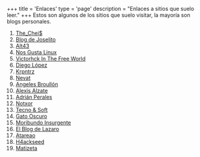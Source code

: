 +++
title = 'Enlaces'
type = 'page'
description = "Enlaces a sitios que suelo leer."
+++
Estos son algunos de los sitios que suelo visitar, la mayoría son blogs personales.

1. [The_Chei$](https://thecheis.com/ 'Geek en tierra extraña')
2. [Blog de Joselito](https://joselito.mataroa.blog/ 'Joselito')
3. [Alt43](https://alt43.es/ 'Privacidad ¬ Android ¬ Hard&Soft ¬ Open Source ¬ Domótica')
4. [Nos Gusta Linux](https://nosgustalinux.es/ 'Nos Gusta Linux')
5. [Victorhck In The Free World](https://victorhckinthefreeworld.com/ 'Omnia sunt comunnia!')
6. [Diego López](https://diegologs.com/ 'Bloggeando desde La Mancha desde 2016. Desarrollador web, DJ y productor')
7. [Krpntrz](https://krpntrz.xyz/ 'Blog personal')
8. [Nevat](https://nevatblog.duckdns.org/ 'Nevat Blog')
9. [Angeles Broullón](https://angelesbroullon.gitlab.io/entredragonesypinguinos/ 'Bitácora de Angeles Broullón')
10. [Alexis Alzate](https://alexisalzate.com/ 'Alexis Alzate')
11. [Adrián Perales](https://adrianperales.com/ 'Blog Personal')
12. [Notxor](https://notxor.nueva-actitud.org/ 'Notxor tiene un blog')
13. [Tecno & Soft](https://tecnoysoft.com/ 'Tecno & Soft')
14. [Gato Oscuro](https://gatooscuro.xyz/ 'Gato oscuro')
15. [Moribundo Insurgente](https://moribundoinsurgente.noblogs.org/ 'Moribundo Insurgente')
16. [El Blog de Lazaro](https://elblogdelazaro.org/ 'El Blog de Lazaro')
17. [Atareao](https://atareao.es 'Atareao')
18. [H4ackseed](https://h4ckseed.wordpress.com/ 'H4ackseed')
19. [Matizeta](https://matizeta.com/ 'Matizeta')